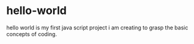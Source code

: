 # hello-world
hello world is my first java script project i am creating to grasp the basic concepts of coding.
